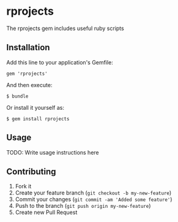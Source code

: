 # rprojects

The rprojects gem includes useful ruby scripts

## Installation

Add this line to your application's Gemfile:

    gem 'rprojects'

And then execute:

    $ bundle

Or install it yourself as:

    $ gem install rprojects

## Usage

TODO: Write usage instructions here

## Contributing

1. Fork it
2. Create your feature branch (`git checkout -b my-new-feature`)
3. Commit your changes (`git commit -am 'Added some feature'`)
4. Push to the branch (`git push origin my-new-feature`)
5. Create new Pull Request
